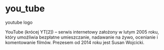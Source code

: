 # you_tube
youtube logo

YouTube (krócej YT[2]) – serwis internetowy założony w lutym 2005 roku, który umożliwia bezpłatne umieszczanie, nadawanie na żywo, ocenianie i komentowanie filmów. 
Prezesem od 2014 roku jest Susan Wojcicki.
